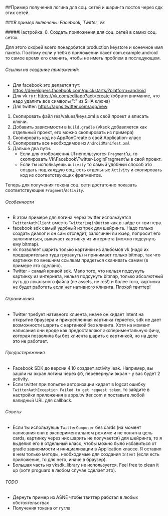##Пример получения логина для соц. сетей и шаринга постов через сдк этих сетей.

###_В пример включены: Facebook, Twitter, Vk_

#####Настройка:
0. Создать приложения для соц. сетей в самих соц. сетях.

Для этого скорей всего понадобится production keystore и конечное имя пакета.
Поэтому если у тебя в приложении пакет com.example.android то самое время его сменить, чтобы не иметь проблем в последующем.

###### Ссылки на создание приложений:
* Для facebook это делается тут: https://developers.facebook.com/quickstarts/?platform=android
* Для vk тут: https://vk.com/editapp?act=create (обрати внимание, что надо удалить все символы ":" из SHA ключа)
* Для twitter: https://apps.twitter.com/app/new

1. Скопировать файл res/values/keys.xml в свой проект и вписать ключи.
2. Добавить зависимости в `build.gradle` (vksdk добавляется как отдельный проект, его можно скопировать из примера)
3. Скопировать код из App#onCreate в свой Application-класс
4. Скопировать все необходимое из `AndroidManifest.xml`
5. Дальше два пути.
    * Если для отображения UI используются `Fragment`'ы, то скопировать Vk\Facebook\Twitter-LoginFragment'ы в свой проект.
    * Если ты используешь `Activity` то самый удобный способ это создать под каждую соц. сеть отдельные `Activity`
    и скопировать код из соответствующих фрагментов.

Теперь для получения токена соц. сети достаточно показать соответствующие `Fragment`/`Activity`.

###### Особенности
* В этом примере для логина через twitter используется `TwitterAuthClient` вместо `TwitterLoginButton` как в гайде от твиттера.
* facebook sdk самый удобный из трех для шейринга. Надо только создать диалог и он сам отследит, залогинен ли юзер, попросит его залогиниться, выкачает картинку из интернета (можно подсунуть ему bitmap). 
* vk позволяет шарить только картинки из альбомов vk (надо их предварительно туда грузануть) и принимает только bitmap, так что картинки по внешним ссылкам придеться скачивать самим (в примере это сделано). 
* Twitter - самый кривой sdk. Мало того, что нельзя подсунуть картинку из интернета, нельзя подсунуть bitmap, только абсолютный путь до локального файла (не assets, не res!) и более того, картинка не будет работать если нет нативного клиента. Плохой твиттер!

###### Ограничения
* Twitter требует нативного клиента, иначе он кидает Intent на открытие браузера и прикрепленная картинка теряется, sdk не дает возможности шарить с картинкой без клиента. Хотя на момент написания они вроде как предоставляют экспериментальную фичу, которая позволила бы без клиента шарить с картинкой, но на деле это не работает.

###### Предостережения
* Facebook SDK до версии 4.10 создает activity leak. Например, вы зашли на экран логина через фб, перевернули экран - у вас будет 2 activity.
* Если twitter при попытке авторизации кидает в logcat ошибку `TwitterAuthException Failed to get request token`, то зайдите в настройки приложения в apps.twitter.com и поставьте любой валидный URL для callback.

###### Советы
* Если ты используешь `TwitterComposer` без cards (на момент написания они в экспериментальном режиме и не понятна цель cards, картинку через них шарить не получается) для шейринга, то я выделил его в отдельный класс, чтобы можно было избавиться от gradle зависимости и инициализации в Application классе. Я оставил в нем только методы, необходимые для создания `Intent` (если есть приложение, то для него, иначе в браузер).
* Большая часть из vksdk_library не используется. Feel free to clean it up (хотя proguard в любом случае сделает это).

###### TODO
* Дернуть пример из ASNE чтобы твиттер работал в любых обстоятельствах
* Получения токена от гугла
